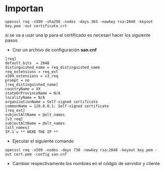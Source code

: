 # Importan 

```
openssl req -x509 -sha256 -nodes -days 365 -newkey rsa:2048 -keyout key.pem -out certificate.crt
```
si se va a usar una ip para el certificado es necesari hacer los siguiente pasos
-   Crar un archivo de configuración **san.cnf**
```
[req]
default_bits  = 2048
distinguished_name = req_distinguished_name
req_extensions = req_ext
x509_extensions = v3_req
prompt = no
[req_distinguished_name]
countryName = XX
stateOrProvinceName = N/A
localityName = N/A
organizationName = Self-signed certificate
commonName = 120.0.0.1: Self-signed certificate
[req_ext]
subjectAltName = @alt_names
[v3_req]
subjectAltName = @alt_names
[alt_names]
IP.1 = ** HERE THE IP **
```
-   Ejecutar el siguiente comando 
```
openssl req -x509 -nodes -days 730 -newkey rsa:2048 -keyout key.pem -out cert.pem -config san.cnf
```
-   Cambiar respectivamente los nombres en el códgio de servidor y cliente
